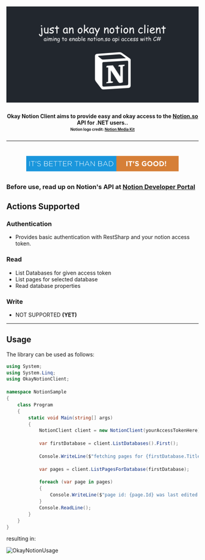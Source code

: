 <h1 align="center">
  <img src="https://github.com/johnpierson/OkayNotionClient/blob/main/!documentation/socialLogo.png" alt="Relay" width="800">
</h1>
<h4 align="center">Okay Notion Client aims to provide easy and okay access to the <a href="https://www.notion.so/">Notion.so</a> API for .NET users..
    <br>
<sub><sup>Notion logo credit: <a href="https://www.notion.so/Media-Kit-205535b1d9c4440497a3d7a2ac096286">Notion Media Kit</a></sub></sup>
</h4>



---
<h1 align="center">
<img src="https://github.com/johnpierson/OkayNotionClient/blob/main/!documentation/its-better-than-bad-its-good.svg" alt="Relay" width="400">
</h1>

### Before use, read up on Notion's API at [Notion Developer Portal](https://developers.notion.com/)

## Actions Supported

### Authentication
- Provides basic authentication with RestSharp and your notion access token.

### Read
- List Databases for given access token
- List pages for selected database
- Read database properties

### Write
- NOT SUPPORTED **(YET)**

---

## Usage

The library can be used as follows:
```csharp
using System;
using System.Linq;
using OkayNotionClient;

namespace NotionSample
{
    class Program
    {
        static void Main(string[] args)
        {
            NotionClient client = new NotionClient(yourAccessTokenHere);

            var firstDatabase = client.ListDatabases().First();
            
            Console.WriteLine($"fetching pages for {firstDatabase.Title.First().PlainText}");

            var pages = client.ListPagesForDatabase(firstDatabase);

            foreach (var page in pages)
            {
                Console.WriteLine($"page id: {page.Id} was last edited at {page.LastEditedTime}");
            }
            Console.ReadLine();
        }
    }
}
```

resulting in:

<img src="https://github.com/johnpierson/OkayNotionClient/blob/main/!documentation/01_Usage.gif" alt="OkayNotionUsage" width="800">

